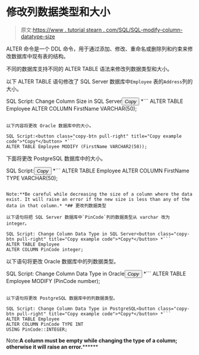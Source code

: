 # 修改列数据类型和大小

> 原文:[https://www . tutorial stearn . com/SQL/SQL-modify-column-datatype-size](https://www.tutorialsteacher.com/sql/sql-modify-column-datatype-size)

ALTER 命令是一个 DDL 命令，用于通过添加、修改、重命名或删除列和约束来修改数据库中现有表的结构。

不同的数据库支持不同的 ALTER TABLE 语法来修改列数据类型和大小。

以下 ALTER TABLE 语句修改了 SQL Server 数据库中`Employee` 表的`Address`列的大小。

SQL Script: Change Column Size in SQL Server<button class="copy-btn pull-right" title="Copy example code">*Copy*</button> *```
ALTER TABLE Employee ALTER COLUMN FirstName VARCHAR(50); 
```

以下内容将更改 Oracle 数据库中的大小。

SQL Script:<button class="copy-btn pull-right" title="Copy example code">*Copy*</button> *```
ALTER TABLE Employee MODIFY (FirstName VARCHAR2(50)); 
```

下面将更改 PostgreSQL 数据库中的大小。

SQL Script:<button class="copy-btn pull-right" title="Copy example code">*Copy*</button> *```
ALTER TABLE Employee 
ALTER COLUMN FirstName TYPE VARCHAR(50); 
```

Note:**Be careful while decreasing the size of a column where the data exist. It will raise an error if the new size is less than any of the data in that column.* *## 更改列数据类型

以下语句将把 SQL Server 数据库中`PinCode`列的数据类型从 varchar 改为 integer。

SQL Script: Change Column Data Type in SQL Server<button class="copy-btn pull-right" title="Copy example code">*Copy*</button> *```
ALTER TABLE Employee 
ALTER COLUMN PinCode integer; 
```

以下语句将更改 Oracle 数据库中的列数据类型。

SQL Script: Change Column Data Type in Oracle<button class="copy-btn pull-right" title="Copy example code">*Copy*</button> *```
ALTER TABLE Employee MODIFY (PinCode number); 
```

以下语句将更改 PostgreSQL 数据库中的列数据类型。

SQL Script: Change Column Data Type in PostgreSQL<button class="copy-btn pull-right" title="Copy example code">*Copy*</button> *```
ALTER TABLE Employee 
ALTER COLUMN PinCode TYPE INT
USING PinCode::INTEGER; 
```

Note:**A column must be empty while changing the type of a column; otherwise it will raise an error.********